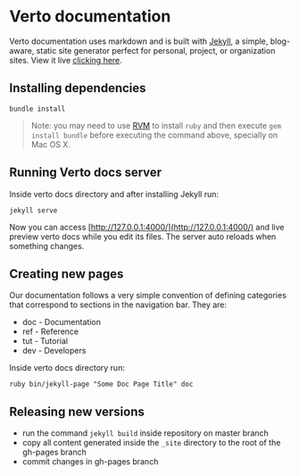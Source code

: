 # Verto documentation

Verto documentation uses markdown and is built with [Jekyll](https://jekyllrb.com/), a simple, blog-aware, static site generator perfect for personal, project, or organization sites. View it live [clicking here](http://evoluxbr.github.io/verto-docs/).

## Installing dependencies

```shell
bundle install
```

> Note: you may need to use [RVM](https://rvm.io/) to install `ruby` and then execute `gem install bundle` before executing the command above, specially on Mac OS X.

## Running Verto docs server

Inside verto docs directory and after installing Jekyll run:

```shell
jekyll serve
```

Now you can access [http://127.0.0.1:4000/](http://127.0.0.1:4000/) and live preview verto docs while you edit its files. The server auto reloads when something changes.

## Creating new pages

Our documentation follows a very simple convention of defining categories that correspond to sections in the navigation bar. They are:

- doc - Documentation
- ref - Reference
- tut - Tutorial
- dev - Developers

Inside verto docs directory run:

```shell
ruby bin/jekyll-page "Some Doc Page Title" doc
```

## Releasing new versions

- run the command `jekyll build` inside repository on master branch
- copy all content generated inside the `_site` directory to the root of the gh-pages branch
- commit changes in gh-pages branch
